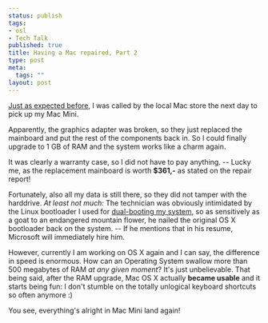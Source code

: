 ```yaml
--- 
status: publish
tags: 
- osl
- Tech Talk
published: true
title: Having a Mac repaired, Part 2
type: post
meta: 
  tags: ""
layout: post
---
```

<a href="http://fredericiana.com/2006/01/31/having-a-mac-repaired-part-1/">Just as expected before</a>, I was called by the local Mac store the next day to pick up my Mac Mini.

Apparently, the graphics adapter was broken, so they just replaced the mainboard and put the rest of the components back in. So I could finally upgrade to 1 GB of RAM and the system works like a charm again.

It was clearly a warranty case, so I did not have to pay anything. -- Lucky me, as the replacement mainboard is worth <strong>$361,-</strong> as stated on the repair report!

Fortunately, also all my data is still there, so they did not tamper with the harddrive. <em>At least not much:</em> The technician was obviously intimidated by the Linux bootloader I used for <a href="http://fredericiana.com/2005/12/22/linux-vs-os-x-on-mac-mini/">dual-booting my system</a>, so as sensitively as a goat to an endangered mountain flower, he nailed the original OS&nbsp;X bootloader back on the system. -- If he mentions that in his resume, Microsoft will immediately hire him.

However, currently I am working on OS&nbsp;X again and I can say, the difference in speed is enormous. How can an Operating System swallow more than 500 megabytes of RAM <em>at any given moment</em>? It's just unbelievable. That being said, after the RAM upgrade, Mac OS&nbsp;X actually <strong>became usable</strong> and it starts being fun: I don't stumble on the totally unlogical keyboard shortcuts so often anymore :)

You see, everything's alright in Mac Mini land again!
